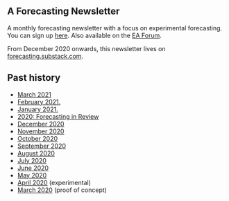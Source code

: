 ## A Forecasting Newsletter

A monthly forecasting newsletter with a focus on experimental forecasting. You can sign up [here](https://forecasting.substack.com/). Also available on the [EA Forum](https://forum.effectivealtruism.org/s/HXtZvHqsKwtAYP6Y7).

From December 2020 onwards, this newsletter lives on [forecasting.substack.com](https://forecasting.substack.com/).

## Past history

- [March 2021](https://forecasting.substack.com/p/forecasting-newsletter-march-2021)  
- [February 2021.](https://forecasting.substack.com/p/forecasting-newsletter-february-2021)  
- [January 2021.](https://forecasting.substack.com/p/forecasting-newsletter-january-2021)  
- [2020: Forecasting in Review](https://forecasting.substack.com/p/2020-forecasting-in-review)  
- [December 2020](https://forecasting.substack.com/p/forecasting-newsletter-december-2020)  
- [November 2020](https://nunosempere.github.io/ea/ForecastingNewsletter/October2020)  
- [October 2020](https://nunosempere.github.io/ea/ForecastingNewsletter/October2020)  
- [September 2020](https://nunosempere.github.io/ea/ForecastingNewsletter/September2020)  
- [August 2020](https://nunosempere.github.io/ea/ForecastingNewsletter/August2020)  
- [July 2020](https://nunosempere.github.io/ea/ForecastingNewsletter/July2020)  
- [June 2020](https://nunosempere.github.io/ea/ForecastingNewsletter/June2020)  
- [May 2020](https://nunosempere.github.io/ea/ForecastingNewsletter/May2020)  
- [April 2020](https://nunosempere.github.io/ea/ForecastingNewsletter/April2020) (experimental)  
- [March 2020](https://nunosempere.github.io/ea/ForecastingNewsletter/March2020) (proof of concept)  
